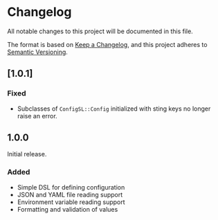# Changelog

All notable changes to this project will be documented in this file.

The format is based on [Keep a Changelog][changelog], and this project adheres
to [Semantic Versioning][versioning].

## [1.0.1]

### Fixed

- Subclasses of `ConfigSL::Config` initialized with sting keys no longer raise
  an error.

## 1.0.0

Initial release.

### Added

- Simple DSL for defining configuration
- JSON and YAML file reading support
- Environment variable reading support
- Formatting and validation of values

[changelog]: https://keepachangelog.com/en/1.1.0/
[versioning]: https://semver.org/spec/v2.0.0.html
